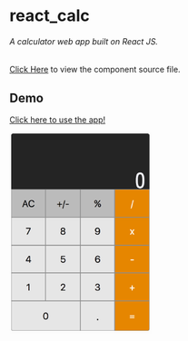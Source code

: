 # react_calc
###### A calculator web app built on React JS.

[Click Here](https://github.com/ij2872/react_calc/tree/master/src/components/calc) to view the component source file.

## Demo
[Click here to use the app!](https://ij2872.github.io/web_portf/#/calculator)

<img src="img/calc.png" width="250">
